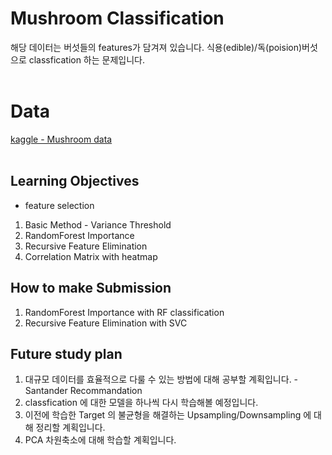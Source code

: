 # Mushroom Classification
해당 데이터는 버섯들의 features가 담겨져 있습니다. 식용(edible)/독(poision)버섯으로 classfication 하는 문제입니다.
<br><br>

# Data 
[kaggle - Mushroom data](https://www.kaggle.com/uciml/mushroom-classification)
<br><br>



## Learning Objectives

- feature selection
1. Basic Method - Variance Threshold
2. RandomForest Importance
3. Recursive Feature Elimination
4. Correlation Matrix with heatmap

## How to make Submission

1. RandomForest Importance with RF classification
2. Recursive Feature Elimination with SVC

## Future study plan

1. 대규모 데이터를 효율적으로 다룰 수 있는 방법에 대해 공부할 계획입니다. - Santander Recommandation
2. classfication 에 대한 모델을 하나씩 다시 학습해볼 예정입니다.
3. 이전에 학습한 Target 의 불균형을 해결하는 Upsampling/Downsampling 에 대해 정리할 계획입니다. 
4. PCA 차원축소에 대해 학습할 계획입니다.
